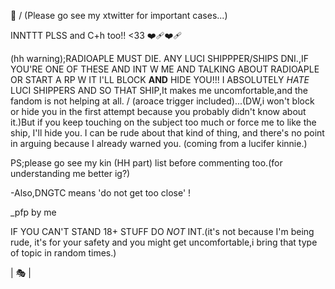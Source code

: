 🎈
\/
(Please go see my xtwitter for important cases...)

INNTTT PLSS and C+h too!! <33 ❤️‍🩹❤️‍🩹

(hh warning);RADIOAPLE MUST DIE. ANY LUCI SHIPPPER/SHIPS DNI.,IF YOU'RE ONE OF THESE AND INT W ME AND TALKING ABOUT RADIOAPLE OR START A RP W IT I'LL BLOCK **AND** HIDE YOU!!! I ABSOLUTELY *HATE* LUCI SHIPPERS AND SO THAT SHIP,It makes me uncomfortable,and the fandom is not helping at all. / (aroace trigger included)...(DW,i won't block or hide you in the first attempt because you probably didn't know about it.)But if you keep touching on the subject too much or force me to like the ship, I'll hide you. I can be rude about that kind of thing, and there's no point in arguing because I already warned you.
(coming from a lucifer kinnie.)

PS;please go see my kin (HH part) list before commenting too.(for understanding me better ig?)

-Also,DNGTC means 'do not get too close' !

_pfp by me

IF YOU CAN'T STAND 18+ STUFF DO *NOT* INT.(it's not because I'm being rude, it's for your safety and you might get uncomfortable,i bring that type of topic in random times.)

| 🎭 |
